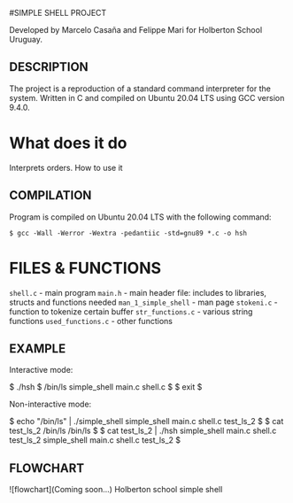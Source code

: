 #SIMPLE SHELL PROJECT

Developed by Marcelo Casaña and Felippe Mari for Holberton School Uruguay.

## DESCRIPTION

The project is a reproduction of a standard command interpreter for the system.
Written in C and compiled on Ubuntu 20.04 LTS using GCC version 9.4.0.

# What does it do
Interprets orders.
How to use it

## COMPILATION

Program is compiled on Ubuntu 20.04 LTS with the following command:

	$ gcc -Wall -Werror -Wextra -pedantiic -std=gnu89 *.c -o hsh

# FILES & FUNCTIONS

`shell.c` - main program
`main.h` - main header file: includes to libraries, structs and functions needed
`man_1_simple_shell` - man page
`stokeni.c` - function to tokenize certain buffer
`str_functions.c` - various string functions
`used_functions.c` - other functions

## EXAMPLE

Interactive mode:

$ ./hsh
$ /bin/ls
simple_shell  main.c shell.c
$
$ exit
$

Non-interactive mode:

$ echo "/bin/ls" | ./simple_shell
simple_shell main.c shell.c test_ls_2
$
$ cat test_ls_2
/bin/ls
/bin/ls
$
$ cat test_ls_2 | ./hsh
simple_shell main.c shell.c test_ls_2
simple_shell main.c shell.c test_ls_2
$

## FLOWCHART

![flowchart](Coming soon...)
Holberton school simple shell
